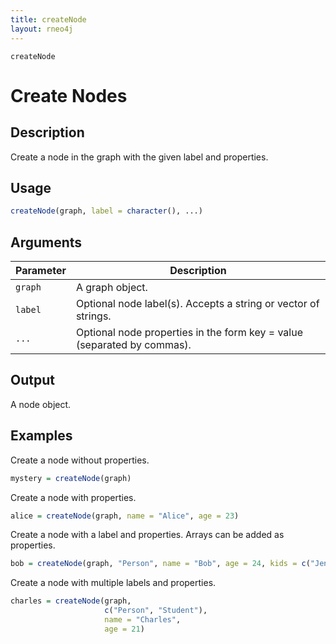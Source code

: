 ```yaml
---
title: createNode
layout: rneo4j
---
```


`createNode`

# Create Nodes

## Description

Create a node in the graph with the given label and properties.

## Usage

```r
createNode(graph, label = character(), ...)
```

## Arguments

| Parameter | Description |
| --------- | ----------- |
| `graph`   | A graph object. |
| `label`   | Optional node label(s). Accepts a string or vector of strings. |
| `...`     | Optional node properties in the form key = value (separated by commas). |

## Output

A node object.

## Examples

Create a node without properties.

```r
mystery = createNode(graph)
```

Create a node with properties.

```r
alice = createNode(graph, name = "Alice", age = 23)
```

Create a node with a label and properties. Arrays can be added as properties.

```r
bob = createNode(graph, "Person", name = "Bob", age = 24, kids = c("Jenny", "Larry"))
```

Create a node with multiple labels and properties.

```r
charles = createNode(graph, 
					 c("Person", "Student"), 
					 name = "Charles", 
					 age = 21)
```